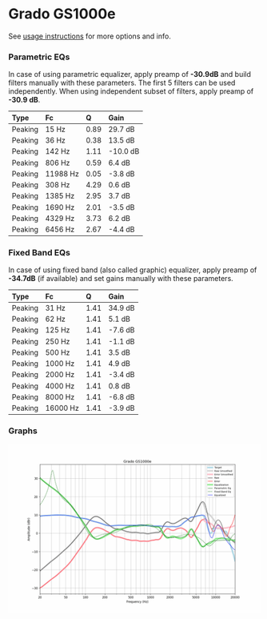 # Grado GS1000e
See [usage instructions](https://github.com/jaakkopasanen/AutoEq#usage) for more options and info.

### Parametric EQs
In case of using parametric equalizer, apply preamp of **-30.9dB** and build filters manually
with these parameters. The first 5 filters can be used independently.
When using independent subset of filters, apply preamp of **-30.9 dB**.

| Type    | Fc       |    Q | Gain     |
|:--------|:---------|:-----|:---------|
| Peaking | 15 Hz    | 0.89 | 29.7 dB  |
| Peaking | 36 Hz    | 0.38 | 13.5 dB  |
| Peaking | 142 Hz   | 1.11 | -10.0 dB |
| Peaking | 806 Hz   | 0.59 | 6.4 dB   |
| Peaking | 11988 Hz | 0.05 | -3.8 dB  |
| Peaking | 308 Hz   | 4.29 | 0.6 dB   |
| Peaking | 1385 Hz  | 2.95 | 3.7 dB   |
| Peaking | 1690 Hz  | 2.01 | -3.5 dB  |
| Peaking | 4329 Hz  | 3.73 | 6.2 dB   |
| Peaking | 6456 Hz  | 2.67 | -4.4 dB  |

### Fixed Band EQs
In case of using fixed band (also called graphic) equalizer, apply preamp of **-34.7dB**
(if available) and set gains manually with these parameters.

| Type    | Fc       |    Q | Gain    |
|:--------|:---------|:-----|:--------|
| Peaking | 31 Hz    | 1.41 | 34.9 dB |
| Peaking | 62 Hz    | 1.41 | 5.1 dB  |
| Peaking | 125 Hz   | 1.41 | -7.6 dB |
| Peaking | 250 Hz   | 1.41 | -1.1 dB |
| Peaking | 500 Hz   | 1.41 | 3.5 dB  |
| Peaking | 1000 Hz  | 1.41 | 4.9 dB  |
| Peaking | 2000 Hz  | 1.41 | -3.4 dB |
| Peaking | 4000 Hz  | 1.41 | 0.8 dB  |
| Peaking | 8000 Hz  | 1.41 | -6.8 dB |
| Peaking | 16000 Hz | 1.41 | -3.9 dB |

### Graphs
![](./Grado%20GS1000e.png)